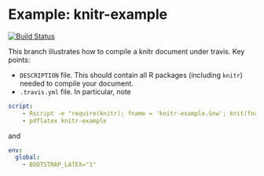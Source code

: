 Example: knitr-example
==========================
[![Build Status](https://travis-ci.org/csgillespie/travis-examples.png?branch=travis-knitr)](https://travis-ci.org/csgillespie/travis-examples)


This branch illustrates how to compile a knitr document under travis. Key points:

 * `DESCRIPTION` file. This should contain all R packages (including `knitr`) needed to compile your document.
 * `.travis.yml` file. In particular, note

```yml
script: 
    - Rscript -e "require(knitr); fname = 'knitr-example.Snw'; knit(fname); purl(fname);"
    - pdflatex knitr-example
```
and

```yml
env:
  global:
    - BOOTSTRAP_LATEX="1"    
```


